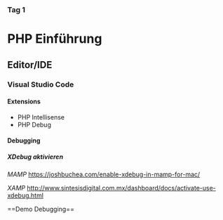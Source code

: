 ### Tag 1

# PHP Einführung

## Editor/IDE

### Visual Studio Code

#### Extensions
- PHP Intellisense
- PHP Debug

#### Debugging
##### XDebug aktivieren
*MAMP*
https://joshbuchea.com/enable-xdebug-in-mamp-for-mac/

*XAMP*
http://www.sintesisdigital.com.mx/dashboard/docs/activate-use-xdebug.html

==Demo Debugging==


<!--stackedit_data:
eyJoaXN0b3J5IjpbMzc5Nzc4NzQxLC0yNDczMTc1NTRdfQ==
-->
